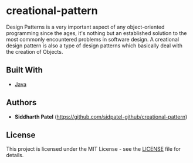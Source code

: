 # creational-pattern

Design Patterns is a very important aspect of any object-oriented programming since the ages, it's nothing but an established solution to the 
most commonly encountered problems in software design. A creational design pattern is also a type of design patterns which basically deal with the 
creation of Objects.

## Built With

* [Java](https://www.java.com/en/)

## Authors

* **Siddharth Patel** (https://github.com/sidpatel-github/creational-pattern)

## License

This project is licensed under the MIT License - see the [LICENSE](LICENSE.md) file for details.
